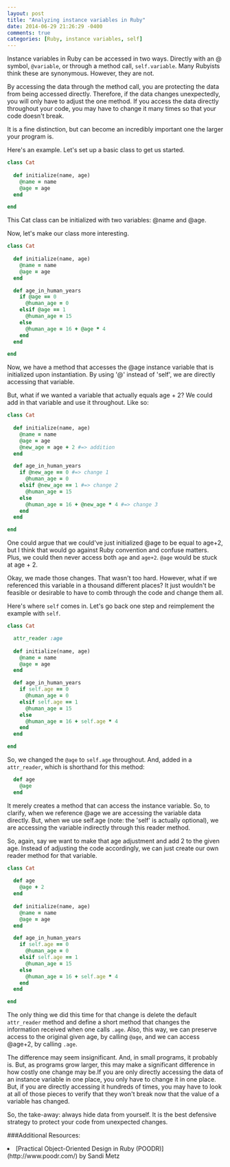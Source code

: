 ```yaml
---
layout: post
title: "Analyzing instance variables in Ruby"
date: 2014-06-29 21:26:29 -0400
comments: true
categories: [Ruby, instance variables, self] 
---
```

Instance variables in Ruby can be accessed in two ways. Directly with an @ symbol, `@variable`, or through a method call, `self.variable`. Many Rubyists think these are synonymous. However, they are not. 

By accessing the data through the method call, you are protecting the data from being accessed directly. Therefore, if the data changes unexpectedly, you will only have to adjust the one method. If you access the data directly throughout your code, you may have to change it many times so that your code doesn't break.

It is a fine distinction, but can become an incredibly important one the larger your program is.

<!-- more -->

Here's an example. Let's set up a basic class to get us started.

```ruby Cat class
class Cat
  
  def initialize(name, age) 
    @name = name
    @age = age
  end 

end  
```
This Cat class can be initialized with two variables: @name and @age.

Now, let's make our class more interesting.

```ruby Cat class
class Cat
  
  def initialize(name, age) 
    @name = name
    @age = age
  end 

  def age_in_human_years 
    if @age == 0
      @human_age = 0
    elsif @age == 1
      @human_age = 15  
    else 
      @human_age = 16 + @age * 4
    end  
  end 

end  
``` 
Now, we have a method that accesses the @age instance variable that is initialized upon instantiation. By using '@' instead of 'self', we are directly accessing that variable.

But, what if we wanted a variable that actually equals age + 2? We could add in that variable and use it throughout. Like so:

```ruby Cat class
class Cat
  
  def initialize(name, age) 
    @name = name
    @age = age
    @new_age = age + 2 #=> addition
  end 

  def age_in_human_years 
    if @new_age == 0 #=> change 1
      @human_age = 0
    elsif @new_age == 1 #=> change 2
      @human_age = 15  
    else 
      @human_age = 16 + @new_age * 4 #=> change 3 
    end  
  end 

end  
``` 
One could argue that we could've just initialized @age to be equal to age+2, but I think that would go against Ruby convention and confuse matters. Plus, we could then never access both `age` and `age+2`. `@age` would be stuck at age + 2.

Okay, we made those changes. That wasn't too hard. However, what if we referenced this variable in a thousand different places? It just wouldn't be feasible or desirable to have to comb through the code and change them all.

Here's where `self` comes in. Let's go back one step and reimplement the example with `self`.

```ruby Cat class
class Cat

  attr_reader :age
  
  def initialize(name, age) 
    @name = name
    @age = age
  end 

  def age_in_human_years 
    if self.age == 0
      @human_age = 0
    elsif self.age == 1
      @human_age = 15  
    else 
      @human_age = 16 + self.age * 4
    end  
  end 

end  
```

So, we changed the `@age` to `self.age` throughout. And, added in a `attr_reader`,  which is shorthand for this method:

```ruby attr_reader
  def age
    @age
  end
```

It merely creates a method that can access the instance variable. So, to clarify, when we reference @age we are accessing the variable data directly. But, when we use self.age (note: the 'self' is actually optional), we are accessing the variable indirectly through this reader method.

So, again, say we want to make that age adjustment and add 2 to the given age.  Instead of adjusting the code accordingly, we can just create our own reader method for that variable.

```ruby Cat class
class Cat
  
  def age 
    @age + 2
  end   
  
  def initialize(name, age) 
    @name = name
    @age = age 
  end 

  def age_in_human_years 
    if self.age == 0
      @human_age = 0
    elsif self.age == 1
      @human_age = 15  
    else 
      @human_age = 16 + self.age * 4
    end  
  end 

end  
```
The only thing we did this time for that change is delete the default `attr_reader` method and define a short method that changes the information received when one calls `.age`. Also, this way, we can preserve access to the original given age, by calling `@age`, and we can access @age+2, by calling `.age`.

The difference may seem insignificant. And, in small programs, it probably is. But, as programs grow larger, this may make a significant difference in how costly one change may be.If you are only directly accessing the data of an instance variable in one place, you only have to change it in one place. But, if you are directly accessing it hundreds of times, you may have to look at all of those pieces to verify that they won't break now that the value of a variable has changed.

So, the take-away: always hide data from yourself. It is the best defensive strategy to protect your code from unexpected changes.  

###Additional Resources:
<li>[Practical Object-Oriented Design in Ruby (POODR)](http://www.poodr.com/) by Sandi Metz</li>
